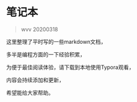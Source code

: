 # 笔记本

> wvv 20200318

这里整理了平时写的一些markdown文档，

多半是编程方面的一下经验积累，

为便于最佳阅读体验，请下载到本地使用Typora观看，

内容会持续添加和更新，

希望能给大家帮助。



